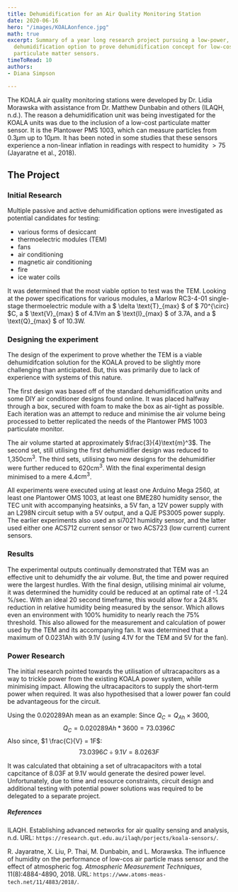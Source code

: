 ```yaml
---
title: Dehumidification for an Air Quality Monitoring Station
date: 2020-06-16
hero: "/images/KOALAonfence.jpg"
math: true
excerpt: Summary of a year long research project pursuing a low-power, low-const
  dehumidification option to prove dehumidification concept for low-cost
  particulate matter sensors.
timeToRead: 10
authors:
- Diana Simpson

---
```

The KOALA air quality monitoring stations were developed by Dr. Lidia Morawska with assistance from Dr. Matthew Dunbabin and others (ILAQH, n.d.). The reason a dehumidification unit was being investigated for the KOALA units was due to the inclusion of a low-cost particulate matter sensor. It is the Plantower PMS 1003, which can measure particles from 0.3$\mu$m up to 10$\mu$m. It has been noted in some studies that these sensors experience a non-linear inflation in readings with respect to humidity $>75%$ (Jayaratne et al., 2018).

## The Project

### Initial Research

Multiple passive and active dehumidification options were investigated as potential candidates for testing:
- various forms of desiccant
- thermoelectric modules (TEM)
- fans
- air conditioning
- magnetic air conditioning
- fire
- ice water coils

It was determined that the most viable option to test was the TEM. Looking at the power specifications for various modules, a Marlow RC3-4-01 single-stage thermoelectric module with a $ \delta \text{T}\_{max} $ of $ 70^{\circ} $C, a $ \text{V}\_{max} $ of 4.1Vm an $ \text{I}\_{max} $ of 3.7A, and a $ \text{Q}\_{max} $ of 10.3W.

### Designing the experiment

The design of the experiment to prove whether the TEM is a viable dehumidifcation solution for the KOALA proved to be slightly more challenging than anticipated. But, this was primarily due to lack of experience with systems of this nature.

The first design was based off of the standard dehumidification units and some DIY air conditioner designs found online. It was placed halfway through a box, secured with foam to make the box as air-tight as possible. Each iteration was an attempt to reduce and minimise the air volume being processed to better replicated the needs of the Plantower PMS 1003 particulate monitor.

The air volume started at approximately $\frac{3}{4}\text{m}^3$. The second set, still utilising the first dehumidifier design was reduced to 1,350$\text{cm}^3$. The third sets, utilising two new designs for the dehumidifier were further reduced to 620$\text{cm}^3$. With the final experimental design minimised to a mere 4.4$\text{cm}^3$.

All experiments were executed using at least one Arduino Mega 2560, at least one Plantower OMS 1003, at least one BME280 humidity sensor, the TEC unit with accompanying heatsinks, a 5V fan, a 12V power supply with an L298N circuit setup with a 5V output, and a QJE PS3005 power supply. The earlier experiments also used an si7021 humidity sensor, and the latter used either one ACS712 current sensor or two ACS723 (low current) current sensors.

### Results

The experimental outputs continually demonstrated that TEM was an effective unit to dehumidfy the air volume. But, the time and power required were the largest hurdles. With the final design, utilising minimal air volume, it was determined the humidity could be reduced at an optimal rate of -1.24 %/sec. With an ideal 20 second timeframe, this would allow for a 24.8% reduction in relative humidity being measured by the sensor. Which allows even an environment with 100% humidity to nearly reach the 75% threshold. This also allowed for the measurement and calculation of power used by the TEM and its accompanying fan. It was determined that a maximum of 0.0231Ah with 9.1V (using 4.1V for the TEM and 5V for the fan).

### Power Research

The initial research pointed towards the utilisation of ultracapacitors as a way to trickle power from the existing KOALA power system, while minimising impact. Allowing the ultracapacitors to supply the short-term power when required. It was also hypothesised that a lower power fan could be advantageous for the circuit.

Using the 0.020289Ah mean as an example:
Since $Q_C = Q_{Ah} \times 3600$, $$Q_C = 0.020289Ah * 3600 = 73.0396C$$
Also since, $1 \frac{C}{V} = 1F$: $$73.0396C \div 9.1V = 8.0263F$$

It was calculated that obtaining a set of ultracapacitors with a total capcitance of 8.03F at 9.1V would generate the desired power level. Unfortunately, due to time and resource constraints, circuit design and additional testing with potential power solutions was required to be delegated to a separate project.

##### References

ILAQH. Establishing advanced networks for air quality sensing and analysis, n.d. URL: `https://research.qut.edu.au/ilaqh/porjects/koala-sensors/`.

R. Jayaratne, X. Liu, P. Thai, M. Dunbabin, and L. Morawska. The influence of humidity on the performance of low-cos air particle mass sensor and the effect of atmospheric fog. _Atmospheric Measurement Techniques_, 11(8):4884-4890, 2018. URL: `https://www.atoms-meas-tech.net/11/4883/2018/`.
